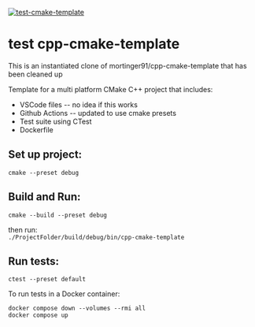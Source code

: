 [![test-cmake-template](https://github.com/patrikfors/test-cmake-template/actions/workflows/cmake.yml/badge.svg?branch=main)](https://github.com/patrikfors/test-cmake-template/actions/workflows/cmake.yml)

<h1>test cpp-cmake-template</h1>
This is an instantiated clone of mortinger91/cpp-cmake-template that has been cleaned up  

Template for a multi platform CMake C++ project that includes:

- VSCode files  -- no idea if this works
- Github Actions  -- updated to use cmake presets
- Test suite using CTest
- Dockerfile 
<h2>Set up project:</h2>

```cmake --preset debug```<br>

<h2>Build and Run:</h2>
 
 ```cmake --build --preset debug```<br>

then run:<br>
```./ProjectFolder/build/debug/bin/cpp-cmake-template```<br>

<h2>Run tests:</h2>

```ctest --preset default```<br>


To run tests in a Docker container:<br>

```docker compose down --volumes --rmi all```<br>
```docker compose up```

